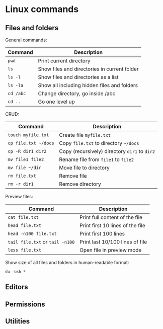 # Linux commands

## Files and folders

General commands:

|Command|Description|
|---|---|
|`pwd`|Print current directory|
|`ls`|Show files and directories in current folder|
|`ls -l`|Show files and directories as a list|
|`ls -la`|Show all including hidden files and folders|
|`cd /abc`|Change directory, go inside /abc|
|`cd ..`|Go one level up|

CRUD:

|Command|Description|
|---|---|
|`touch myfile.txt`| Create file `myfile.txt`|
|`cp file.txt ~/docs`| Copy `file.txt` to directory `~/docs`|
|`cp -R dir1 dir2`| Copy (recursively) directory `dir1` to `dir2`|
|`mv file1 file2`| Rename file from `file1` to `file2`|
|`mv file ~/dir`| Move file to directory|
|`rm file.txt`| Remove file|
|`rm -r dir1`| Remove directory|

Preview files:

|Command|Description|
|---|---|
|`cat file.txt`| Print full content of the file|
|`head file.txt`| Print first 10 lines of the file|
|`head -n100 file.txt`| Print first 100 lines|
|`tail file.txt` or `tail -n100`| Print last 10/100 lines of file|
|`less file.txt`| Open file in preview mode|


Show size of all files and folders in human-readable format:
```
du -bsh *
```

## Editors


## Permissions


## Utilities



